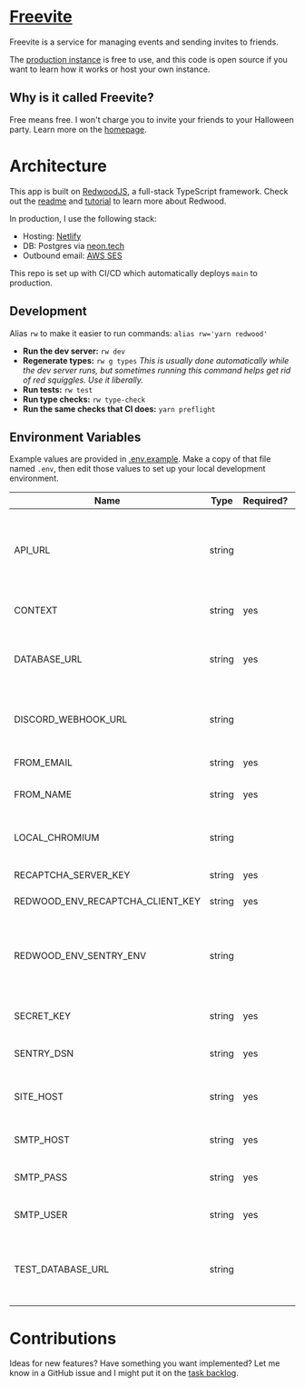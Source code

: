 # [Freevite](https://freevite.app)

Freevite is a service for managing events and sending invites to friends.

The [production instance](https://freevite.app) is free to use, and this code is open source if you want to learn how it works or host your own instance.

## Why is it called Freevite?

Free means free. I won't charge you to invite your friends to your Halloween party. Learn more on the [homepage](https://freevite.app).

# Architecture

This app is built on [RedwoodJS](https://redwoodjs.com/), a full-stack TypeScript framework. Check out the [readme](https://github.com/redwoodjs/redwood/blob/main/README.md) and [tutorial](https://docs.redwoodjs.com/docs/tutorial) to learn more about Redwood.

In production, I use the following stack:

- Hosting: [Netlify](https://www.netlify.com/)
- DB: Postgres via [neon.tech](https://neon.tech/)
- Outbound email: [AWS SES](https://aws.amazon.com/ses/)

This repo is set up with CI/CD which automatically deploys `main` to production.

## Development

Alias `rw` to make it easier to run commands: `alias rw='yarn redwood'`

- **Run the dev server:** `rw dev`
- **Regenerate types:** `rw g types`
  _This is usually done automatically while the dev server runs, but sometimes running this command helps get rid of red squiggles. Use it liberally._
- **Run tests:** `rw test`
- **Run type checks:** `rw type-check`
- **Run the same checks that CI does:** `yarn preflight`

## Environment Variables

Example values are provided in [.env.example](.env.example). Make a copy of that file named `.env`, then edit those values to set up your local development environment.

| Name                             | Type   | Required? | Description                                                                                                                                |
| -------------------------------- | ------ | --------- | ------------------------------------------------------------------------------------------------------------------------------------------ |
| API_URL                          | string |           | URL to the API server. When running locally, this should be `/.redwood/functions`. `redwood.toml` sets this to the Netlify value if unset. |
| CONTEXT                          | string | yes       | [Netlify deploy context](https://docs.netlify.com/configure-builds/environment-variables/#build-metadata). Set to `dev` locally.           |
| DATABASE_URL                     | string | yes       | The DB connection string which includes protocol, username, password, port, DB name, and options                                           |
| DISCORD_WEBHOOK_URL              | string |           | If provided, send notifications for server events to this Discord channel via webhook                                                      |
| FROM_EMAIL                       | string | yes       | The “from” address on outgoing emails                                                                                                      |
| FROM_NAME                        | string | yes       | The human-readable “from” name on outgoing emails                                                                                          |
| LOCAL_CHROMIUM                   | string |           | Path to the Chromium binary, used to generate Open Graph event preview images                                                              |
| RECAPTCHA_SERVER_KEY             | string | yes       | [ReCAPTCHA](https://www.google.com/recaptcha) site key for the backend                                                                     |
| REDWOOD_ENV_RECAPTCHA_CLIENT_KEY | string | yes       | [ReCAPTCHA](https://www.google.com/recaptcha) site key for the frontend                                                                    |
| REDWOOD_ENV_SENTRY_ENV           | string |           | Custom name reported for the environment for frontend Sentry errors. If unset, defaults to `process.env.NODE_ENV`.                         |
| SECRET_KEY                       | string | yes       | An opaque value used to sign data stored on a client                                                                                       |
| SENTRY_DSN                       | string | yes       | DSN URL for your Sentry project, where errors are reported                                                                                 |
| SITE_HOST                        | string | yes       | The hostname of your Freevite instance, used in absolute URLs (e.g. email content)                                                         |
| SMTP_HOST                        | string | yes       | Hostname for your SMTP outgoing mail server                                                                                                |
| SMTP_PASS                        | string | yes       | Password for your SMTP outgoing mail server                                                                                                |
| SMTP_USER                        | string | yes       | Username for your SMTP outgoing mail server                                                                                                |
| TEST_DATABASE_URL                | string |           | The connection string for the DB instance used when running tests. If not provided, defaults to `./.redwood/test.db`.                      |

# Contributions

Ideas for new features? Have something you want implemented? Let me know in a GitHub issue and I might put it on the [task backlog](NOTES.md).

